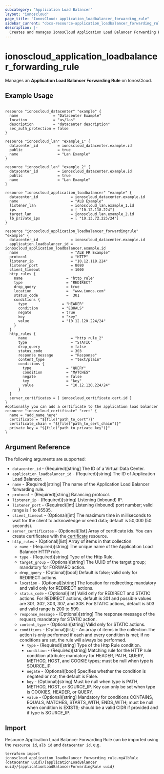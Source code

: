 ```yaml
---
subcategory: "Application Load Balancer"
layout: "ionoscloud"
page_title: "IonosCloud: application_loadbalancer_forwarding_rule"
sidebar_current: "docs-resource-application_loadbalancer_forwarding_rule"
description: |-
  Creates and manages IonosCloud Application Load Balancer Forwarding Rule.
---
```


# ionoscloud_application_loadbalancer_forwarding_rule

Manages an **Application Load Balancer Forwarding Rule** on IonosCloud.

## Example Usage

```hcl

resource "ionoscloud_datacenter" "example" {
  name                = "Datacenter Example"
  location            = "us/las"
  description         = "datacenter description"
  sec_auth_protection = false
}

resource "ionoscloud_lan" "example_1" {
  datacenter_id         = ionoscloud_datacenter.example.id
  public                = true
  name                  = "Lan Example"
}

resource "ionoscloud_lan" "example_2" {
  datacenter_id         = ionoscloud_datacenter.example.id
  public                = true
  name                  = "Lan Example"
}

resource "ionoscloud_application_loadbalancer" "example" {
  datacenter_id               = ionoscloud_datacenter.example.id
  name                        = "ALB Example"
  listener_lan                = ionoscloud_lan.example_1.id
  ips                         = [ "10.12.118.224"]
  target_lan                  = ionoscloud_lan.example_2.id
  lb_private_ips              = [ "10.13.72.225/24"]
}

resource "ionoscloud_application_loadbalancer_forwardingrule" "example" {
  datacenter_id               = ionoscloud_datacenter.example.id
  application_loadbalancer_id = ionoscloud_application_loadbalancer.example.id
  name                        = "ALB FR Example"
  protocol                    = "HTTP"
  listener_ip                 = "10.12.118.224"
  listener_port               = 8080
  client_timeout              = 1000
  http_rules {
    name                    = "http_rule"
    type                    = "REDIRECT"
    drop_query              = true
    location                =  "www.ionos.com"
    status_code             =  301
    conditions {
      type                = "HEADER"
      condition           = "EQUALS"
      negate              = true
      key                 = "key"
      value               = "10.12.120.224/24"
    }
  }
  http_rules {
      name                    = "http_rule_2"
      type                    = "STATIC"
      drop_query              = false
      status_code             = 303
      response_message        = "Response"
      content_type            = "text/plain"
      conditions {
        type                = "QUERY"
        condition           = "MATCHES"
        negate              = false
        key                 = "key"
        value               = "10.12.120.224/24"
      }
  }
  server_certificates = [ ionoscloud_certificate.cert.id ]
}
#optionally you can add a certificate to the application load balancer
resource "ionoscloud_certificate" "cert" {
  name = "add_name_here"
  certificate = "${file("path_to_cert")}"
  certificate_chain = "${file("path_to_cert_chain")}"
  private_key = "${file("path_to_private_key")}"
}
```

## Argument Reference

The following arguments are supported:

- `datacenter_id` - (Required)[string] The ID of a Virtual Data Center.
- `application_loadbalancer_id` - (Required)[string] The ID of Application Load Balancer.
- `name` - (Required)[string] The name of the Application Load Balancer forwarding rule.
- `protocol` - (Required)[string] Balancing protocol.
- `listener_ip` - (Required)[string] Listening (inbound) IP.
- `listener_port` - (Required)[int] Listening (inbound) port number; valid range is 1 to 65535.
- `client_timeout` - (Optional)[int] The maximum time in milliseconds to wait for the client to acknowledge or send data; default is 50,000 (50 seconds).
- `server_certificates` - (Optional)[list] Array of certificate ids. You can create certificates with the [certificate](certificate_manager_certificate.md) resource.
- `http_rules` - (Optional)[list] Array of items in that collection
    - `name` - (Required)[string] The unique name of the Application Load Balancer HTTP rule.
    - `type` - (Required)[string] Type of the Http Rule.
    - `target_group` - (Optional)[string] The UUID of the target group; mandatory for FORWARD action.
    - `drop_query` - (Optional)[bool] Default is false; valid only for REDIRECT actions.
    - `location` - (Optional)[string] The location for redirecting; mandatory and valid only for REDIRECT actions.
    - `status_code` - (Optional)[int] Valid only for REDIRECT and STATIC actions. For REDIRECT actions, default is 301 and possible values are 301, 302, 303, 307, and 308. For STATIC actions, default is 503 and valid range is 200 to 599.
    - `response_message` - (Optional)[string] The response message of the request; mandatory for STATIC action.
    - `content_type` - (Optional)[string] Valid only for STATIC actions.
    - `conditions` - (Optional)[list] - An array of items in the collection.The action is only performed if each and every condition is met; if no conditions are set, the rule will always be performed.
        * `type` - (Required)[string] Type of the Http Rule condition.
        * `condition` - (Required)[string] Matching rule for the HTTP rule condition attribute; mandatory for HEADER, PATH, QUERY, METHOD, HOST, and COOKIE types; must be null when type is SOURCE_IP.
        * `negate` - (Optional)[bool] Specifies whether the condition is negated or not; the default is False.
        * `key` - (Optional)[string] Must be null when type is PATH, METHOD, HOST, or SOURCE_IP. Key can only be set when type is COOKIES, HEADER, or QUERY.
        * `value` - (Optional)[string] Mandatory for conditions CONTAINS, EQUALS, MATCHES, STARTS_WITH, ENDS_WITH; must be null when condition is EXISTS; should be a valid CIDR if provided and if type is SOURCE_IP.

## Import

Resource Application Load Balancer Forwarding Rule can be imported using the `resource id`, `alb id` and `datacenter id`, e.g.

```shell
terraform import ionoscloud_application_loadbalancer_forwarding_rule.myAlbRule {datacenter uuid}/{applicationLoadBalancer uuid}/{applicationLoadBalancerForwardingRule uuid}
```